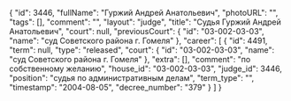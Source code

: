 {
    "id": 3446,
    "fullName": "Гуржий Андрей Анатольевич",
    "photoURL": "",
    "tags": [],
    "comment": "",
    "layout": "judge",
    "title": "Судья Гуржий Андрей Анатольевич",
    "court": null,
    "previousCourt": {
        "id": "03-002-03-03",
        "name": "суд Советского района г. Гомеля"
    },
    "career": [
        {
            "id": 4491,
            "term": null,
            "type": "released",
            "court": {
                "id": "03-002-03-03",
                "name": "суд Советского района г. Гомеля"
            },
            "extra": [],
            "comment": "по собственному желанию",
            "house_id": "03-002-03-03",
            "judge_id": 3446,
            "position": "судья по административным делам",
            "term_type": "",
            "timestamp": "2004-08-05",
            "decree_number": "379"
        }
    ]
}